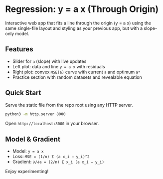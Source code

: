 # Regression: y = a x (Through Origin)

Interactive web app that fits a line through the origin (y = a x) using the same single-file layout and styling as your previous app, but with a slope-only model.

## Features
- Slider for `a` (slope) with live updates
- Left plot: data and line `y = a x` with residuals
- Right plot: convex `MSE(a)` curve with current `a` and optimum `a*`
- Practice section with random datasets and revealable equation

## Quick Start
Serve the static file from the repo root using any HTTP server.

```bash
python3 -m http.server 8000
```

Open `http://localhost:8000` in your browser.

## Model & Gradient
- Model: `y = a x`
- Loss: `MSE = (1/n) Σ (a x_i − y_i)^2`
- Gradient: `∂/∂a = (2/n) Σ x_i (a x_i − y_i)`

Enjoy experimenting!